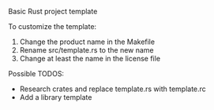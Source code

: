 Basic Rust project template

To customize the template:

1) Change the product name in the Makefile
2) Rename src/template.rs to the new name
3) Change at least the name in the license file

Possible TODOS:

- Research crates and replace template.rs with template.rc
- Add a library template 
